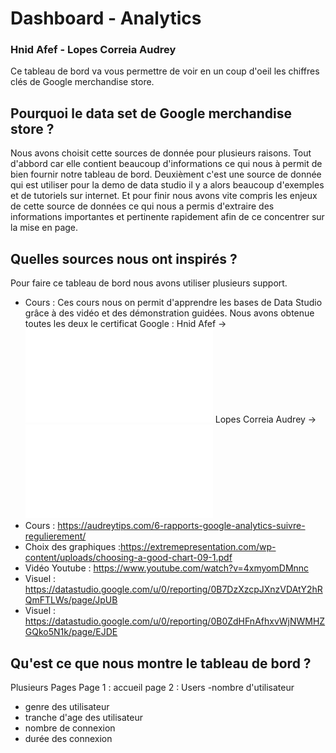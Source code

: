 # Dashboard - Analytics 
### Hnid Afef - Lopes Correia Audrey 

Ce tableau de bord va vous permettre de voir en un coup d'oeil les chiffres clés de Google merchandise store. 

## Pourquoi le data set de Google merchandise store ? 
Nous avons choisit cette sources de donnée pour plusieurs raisons. Tout d'abbord car elle contient beaucoup d'informations ce qui nous à permit de bien fournir notre tableau de bord. Deuxièment c'est une source de donnée qui est utiliser pour la demo de data studio il y a alors beaucoup d'exemples et de tutoriels sur internet. Et pour finir nous avons vite compris les enjeux de cette source de données ce qui nous a permis d'extraire des informations importantes et pertinente rapidement afin de ce concentrer sur la mise en page. 

## Quelles sources nous ont inspirés ? 
Pour faire ce tableau de bord nous avons utiliser plusieurs support. 
- Cours : 
Ces cours nous on permit d'apprendre les bases de Data Studio grâce à des vidéo et des démonstration guidées. 
Nous avons obtenue toutes les deux le certificat Google : 
Hnid Afef -> ![Certificat Google Hnid](Course_Certificate_Hnid.pdf)
Lopes Correia Audrey ->![Certificat Google Hnid](Course_Certificate_Lopes.pdf)
- Cours : https://audreytips.com/6-rapports-google-analytics-suivre-regulierement/
- Choix des graphiques :https://extremepresentation.com/wp-content/uploads/choosing-a-good-chart-09-1.pdf
- Vidéo Youtube : https://www.youtube.com/watch?v=4xmyomDMnnc
- Visuel : https://datastudio.google.com/u/0/reporting/0B7DzXzcpJXnzVDAtY2hRQmFTLWs/page/JpUB
- Visuel : https://datastudio.google.com/u/0/reporting/0B0ZdHFnAfhxvWjNWMHZGQko5N1k/page/EJDE

## Qu'est ce que nous montre le tableau de bord ? 

Plusieurs Pages 
Page 1 : accueil 
page 2 : Users 
  -nombre d'utilisateur  
  - genre des utilisateur
  - tranche d'age des utilisateur
  - nombre de connexion 
  - durée des connexion

